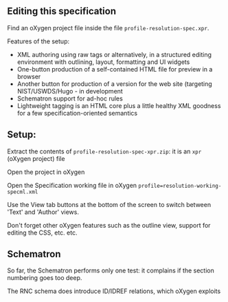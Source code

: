 ## Editing this specification

Find an oXygen project file inside the file `profile-resolution-spec.xpr`.

Features of the setup:

* XML authoring using raw tags or alternatively, in a structured editing environment with outlining, layout, formatting and UI widgets
* One-button production of a self-contained HTML file for preview in a browser
* Another button for production of a version for the web site (targeting NIST/USWDS/Hugo - in development
* Schematron support for ad-hoc rules
* Lightweight tagging is an HTML core plus a little healthy XML goodness for a few specification-oriented semantics

## Setup:

Extract the contents of `profile-resolution-spec-xpr.zip`: it is an `xpr` (oXygen project) file

Open the project in oXygen

Open the Specification working file in oXygen `profile=resolution-working-specml.xml`

Use the View tab buttons at the bottom of the screen to switch between 'Text' and 'Author' views.

Don't forget other oXygen features such as the outline view, support for editing the CSS, etc. etc.

## Schematron

So far, the Schematron performs only one test: it complains if the section numbering goes too deep.

The RNC schema does introduce ID/IDREF relations, which oXygen exploits